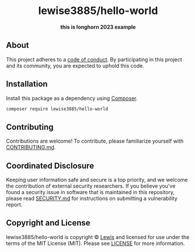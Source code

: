 <h1 align="center">lewise3885/hello-world</h1>

<p align="center">
    <strong>this is longhorn 2023 example</strong>
</p>

<!--
TODO: Make sure the following URLs are correct and working for your project.
      Then, remove these comments to display the badges, giving users a quick
      overview of your package.

<p align="center">
    <a href="https://github.com/lewise3885/php-library-starter-kit"><img src="https://img.shields.io/badge/source-lewise3885/hello--world-blue.svg?style=flat-square" alt="Source Code"></a>
    <a href="https://packagist.org/packages/lewise3885/hello-world"><img src="https://img.shields.io/packagist/v/lewise3885/hello-world.svg?style=flat-square&label=release" alt="Download Package"></a>
    <a href="https://php.net"><img src="https://img.shields.io/packagist/php-v/lewise3885/hello-world.svg?style=flat-square&colorB=%238892BF" alt="PHP Programming Language"></a>
    <a href="https://github.com/lewise3885/php-library-starter-kit/blob/main/LICENSE"><img src="https://img.shields.io/packagist/l/lewise3885/hello-world.svg?style=flat-square&colorB=darkcyan" alt="Read License"></a>
    <a href="https://github.com/lewise3885/php-library-starter-kit/actions/workflows/continuous-integration.yml"><img src="https://img.shields.io/github/actions/workflow/status/lewise3885/php-library-starter-kit/continuous-integration.yml?branch=main&style=flat-square&logo=github" alt="Build Status"></a>
    <a href="https://codecov.io/gh/lewise3885/php-library-starter-kit"><img src="https://img.shields.io/codecov/c/gh/lewise3885/php-library-starter-kit?label=codecov&logo=codecov&style=flat-square" alt="Codecov Code Coverage"></a>
    <a href="https://shepherd.dev/github/lewise3885/php-library-starter-kit"><img src="https://img.shields.io/endpoint?style=flat-square&url=https%3A%2F%2Fshepherd.dev%2Fgithub%2Flewise3885%2Fphp-library-starter-kit%2Fcoverage" alt="Psalm Type Coverage"></a>
</p>
-->


## About

<!--
TODO: Use this space to provide more details about your package. Try to be
      concise. This is the introduction to your package. Let others know what
      your package does and how it can help them build applications.
-->


This project adheres to a [code of conduct](CODE_OF_CONDUCT.md).
By participating in this project and its community, you are expected to
uphold this code.


## Installation

Install this package as a dependency using [Composer](https://getcomposer.org).

``` bash
composer require lewise3885/hello-world
```

<!--
## Usage

Provide a brief description or short example of how to use this library.
If you need to provide more detailed examples, use the `docs/` directory
and provide a link here to the documentation.

``` php
use Lewise3885\HelloWorld\Example;

$example = new Example();
echo $example->greet('fellow human');
```
-->


## Contributing

Contributions are welcome! To contribute, please familiarize yourself with
[CONTRIBUTING.md](CONTRIBUTING.md).

## Coordinated Disclosure

Keeping user information safe and secure is a top priority, and we welcome the
contribution of external security researchers. If you believe you've found a
security issue in software that is maintained in this repository, please read
[SECURITY.md](SECURITY.md) for instructions on submitting a vulnerability report.






## Copyright and License

lewise3885/hello-world is copyright © [Lewis](https://www.compxpertdesigns.com)
and licensed for use under the terms of the
MIT License (MIT). Please see [LICENSE](LICENSE) for more information.


